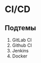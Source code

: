 # CI/CD

<primary-label ref="extra"/>
<secondary-label ref="todo"/>

## Подтемы

<snippet id="ci-cd-plan">

1. GitLab CI
2. Github CI
3. Jenkins
4. Docker

</snippet>